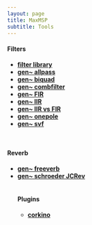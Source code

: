 ```yaml
---
layout: page
title: MaxMSP
subtitle: Tools
---
```


<div style="text-align:left;">
<h4>Filters</h4>
  <ul>
  <li><a href="https://velitch.github.io/velitch/2021-10-19-tool_filter_library/"><b>filter library</b></a></li>
  <li><a href="https://velitch.github.io/velitch/2021-10-19-tool_gen_allpass/"><b>gen~ allpass</b></a></li>
  <li><a href="https://velitch.github.io/velitch/2021-10-19-tool_gen_biquad/"><b>gen~ biquad</b></a></li>
  <li><a href="https://velitch.github.io/velitch/2021-10-19-tool_gen_combfilter/"><b>gen~ combfilter</b></a></li>
  <li><a href="https://velitch.github.io/velitch/2021-10-19-tool_gen_fir/"><b>gen~ FIR</b></a></li>
  <li><a href="https://velitch.github.io/velitch/2021-10-19-tool_gen_iir/"><b>gen~ IIR</b></a></li>
  <li><a href="https://velitch.github.io/velitch/2021-10-19-tool_gen_iir_vs_fir/"><b>gen~ IIR vs FIR</b></a></li>
  <li><a href="https://velitch.github.io/velitch/2021-10-19-tool_gen_onepole/"><b>gen~ onepole</b></a></li>
  <li><a href="https://velitch.github.io/velitch/2021-10-19-tool_gen_svf/"><b>gen~ svf</b></a></li>
</ul>
<br>
<h4>Reverb</h4>
  <ul>
  <li><a href="https://velitch.github.io/velitch/2021-10-19-tool_gen_freeverb/"><b>gen~ freeverb</b></a></li>
  <li><a href="https://velitch.github.io/velitch/2021-10-19-tool_gen_schroeder_JCRev/"><b>gen~ schroeder JCRev</b></a></li>
<br>
<h4>Plugins</h4>
  <ul>
  <li><a href="https://velitch.github.io/velitch/2021-10-13-ui_corkino/"><b>corkino</b></a></li>
<!--

### Effects

- [**gen~ chorus** (gen, codebox)](https://velitch.github.io/velitch/2021-10-19-tool_gen_chorus/)
//- [**gen~ flanger** (gen, codebox)](https://velitch.github.io/velitch/2021-10-19-tool_gen_flanger/)
//- [**gen~ doppler** (gen, codebox)](https://velitch.github.io/velitch/2021-10-19-tool_gen_doppler/)

//### Synthesis

//- [**gen~ karplus strong** (gen, codebox)](https://velitch.github.io/velitch/2021-10-19-tool_gen_karplus/)

-->

<!--- [**I'm Sitting in a Room**]()-->
